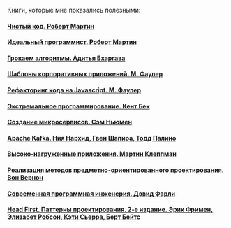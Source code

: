 Книги, которые мне показались полезными:
#### [Чистый код. Роберт Мартин](./clean-code.md)
#### [Идеальный программист. Роберт Мартин](./clear-coder.md)
#### [Грокаем алгоритмы. Адитья Бхаргава](./grokking-algorithms.md)
#### [Шаблоны корпоративных приложений. М. Фаулер](./pattern-fauler.md)
#### [Рефакторинг кода на Javascript. М. Фаулер](./refactor-js-fauler.md)
#### [Экстремальное программирование. Кент Бек](./extreme-code.md)
#### [Создание микросервисов. Сэм Ньюмен](./microservices-newman.md)
#### [Apache Kafka. Ния Нархид, Гвен Шапира, Тодд Палино](./kafka.md)
#### [Высоко-нагруженные приложения. Мартин Клеппман](./data-intensive.md)
#### [Реализация методов предметно-ориентированного проектирования. Вон Вернон](./ddd-vernon.md)
#### [Современная программная инженерия. Дэвид Фарли](./modern-soer.md)
#### [Head First. Паттерны проектирования. 2-е издание. Эрик Фримен, Элизабет Робсон, Кэти Сьерра, Берт Бейтс](./patter-head-first.md)
